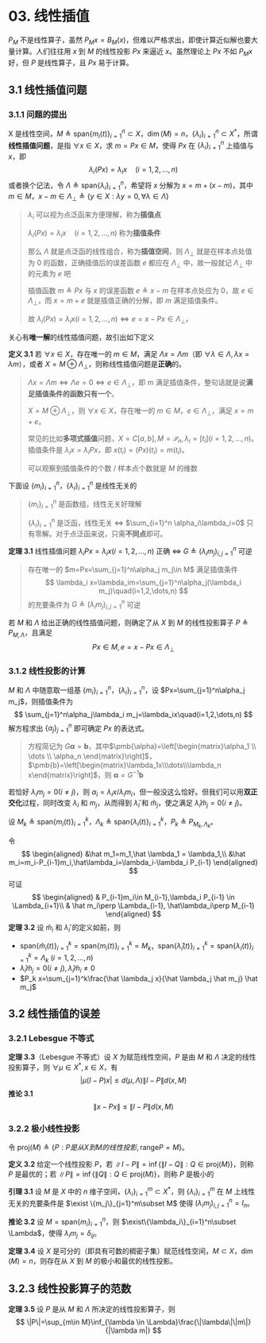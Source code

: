 # 03. 线性插值

$P_M$ 不是线性算子，虽然 $P_Mx=B_M(x)$，但难以严格求出，即使计算近似解也要大量计算。人们往往用 $x$ 到 $M$ 的线性投影 $Px$ 来逼近 $x$。虽然理论上 $Px$ 不如 $P_Mx$ 好，但 $P$ 是线性算子，且 $Px$ 易于计算。

## 3.1 线性插值问题

### 3.1.1 问题的提出

X 是线性空间，$M\triangleq \text{span}\{m_i(t)\}_{i=1}^n\subset X$，$\dim (M) = n$，$\{\lambda_i\}_{i=1}^n\subset X^*$，所谓**线性插值问题**，是指 $\forall x \in X$，求 $m=Px\in M$，使得 $Px$ 在 $\{\lambda_i\}_{i=1}^n$ 上插值与 $x$，即
$$
\lambda_i(Px)=\lambda_ix\quad(i=1,2,\dots,n)
$$
或者换个记法，令 $\Lambda\triangleq \text{span}\{\lambda_i\}_{i=1}^n$，希望将 $x$ 分解为 $x=m+(x-m)$，其中 $m\in M$，$x-m\in \Lambda_\perp\triangleq\{y\in X:\lambda y = 0,\forall \lambda \in \Lambda\}$ 

> $\lambda_i$ 可以视为点泛函来方便理解，称为**插值点** 
>
> $\lambda_i(Px)=\lambda_ix\quad(i=1,2,\dots,n)$ 称为**插值条件** 
>
> 那么 $\Lambda$ 就是点泛函的线性组合，称为**插值空间**，则 $\Lambda_\perp$ 就是在样本点处值为 0 的函数，正确插值后的误差函数 $e$ 都应在 $\Lambda_\perp$ 中，故一般就记 $\Lambda_\perp$ 中的元素为 $e$ 吧
>
> 插值函数 $m\triangleq Px$ 与 $x$ 的误差函数 $e\triangleq x-m$ 在样本点处应为 0，故 $e \in \Lambda_\perp$，而 $x=m+e$ 就是插值正确的分解，即 $m$ 满足插值条件。
>
> 故 $\lambda_i(Px)=\lambda_ix(i=1,2,\dots,n) \Leftrightarrow e=x-Px\in \Lambda_\perp$。

关心有**唯一解**的线性插值问题，故引出如下定义

**定义 3.1** 若 $\forall x \in X$，存在唯一的 $m\in M$，满足 $\Lambda x = \Lambda m$（即 $\forall \lambda \in \Lambda,\lambda x = \lambda m$），或者 $X=M\oplus \Lambda_\perp$，则称线性插值问题是**正确**的。

> $\Lambda x = \Lambda m \Leftrightarrow \Lambda e=0\Leftrightarrow e\in\Lambda_\perp$，即 m 满足插值条件，整句话就是说**满足插值条件的函数只有一个**。
>
> $X=M\oplus \Lambda_\perp$，则 $\forall x \in X$，存在唯一的 $m\in M$，$e \in \Lambda_\perp$，满足 $x=m+e$。 
>
> 常见的比如**多项式插值**问题，$X=C[a,b],M=\mathcal{P}_n,\lambda_i=[t_i](i=1,2,\dots,n)$。插值条件是 $\lambda_i x=\lambda_i Px$，即 $x(t_i)=(Px)(t_i)=m(t_i)$。
>
> 可以观察到插值条件的个数 / 样本点个数就是 $M$ 的维数

下面设 $\{m_i\}_{i=1}^n$，$\{\lambda_i\}_{i=1}^n$ 是线性无关的

> $\{m_i\}_{i=1}^n$ 是函数组，线性无关好理解
>
> $\{\lambda_i\}_{i=1}^n$ 是泛函，线性无关 $\Leftrightarrow$ $\sum_{i=1}^n \alpha_i\lambda_i=0$ 只有零解。对于点泛函来说，只需**不同点**即可。

**定理 3.1** 线性插值问题 $\lambda_i Px=\lambda_i x(i=1,2,\dots,n)$ 正确 $\Leftrightarrow$ $G\triangleq (\lambda_i m_j)_{i,j=1}^n$ 可逆

> 存在唯一的 $m=Px=\sum_{j=1}^n\alpha_j m_j\in M$ 满足插值条件
> $$
> \lambda_i x=\lambda_im=\sum_{j=1}^n\alpha_j(\lambda_i m_j)\quad(i=1,2,\dots,n)
> $$
> 的充要条件为 $G\triangleq (\lambda_i m_j)_{i,j=1}^n$ 可逆

若 $M$ 和 $\Lambda$ 给出正确的线性插值问题，则确定了从 $X$ 到 $M$ 的线性投影算子 $P\triangleq P_{M,\Lambda}$，且满足
$$
Px\in M,e= x-Px \in \Lambda_\perp
$$

### 3.1.2 线性投影的计算

$M$ 和 $\Lambda$ 中随意取一组基 $\{m_i\}_{i=1}^n$，$\{\lambda_i\}_{i=1}^n$，设 $Px=\sum_{j=1}^n\alpha_j m_j$，则插值条件为
$$
\sum_{j=1}^n\alpha_j\lambda_i m_j=\lambda_ix\quad(i=1,2,\dots,n)
$$
解方程求出 $\{\alpha_j\}_{j=1}^n$ 即可确定 $Px$ 的表达式。

> 方程简记为 $G\pmb{\alpha}=\pmb{b}$，其中$\pmb{\alpha}=\left[\begin{matrix}\alpha_1 \\ \dots \\ \alpha_n \end{matrix}\right]$，$\pmb{b}=\left[\begin{matrix}\lambda_1x\\\dots\\\lambda_n x\end{matrix}\right]$，则 $\pmb{\alpha}=G^{-1}\pmb{b}$ 

若恰好 $\lambda_i m_j=0(i\neq j)$，则 $\alpha_i=\lambda_ix/\lambda_i m_i$，但一般没这么恰好。但我们可以用**双正交化**过程，同时改变 $\lambda_i$ 和 $m_j$，从而得到 $\hat{\lambda}_i$ 和 $\hat{m}_j$，使之满足 $\hat\lambda_i \hat m_j=0(i\neq j)$。

设 $M_k\triangleq\text{span}\{m_i(t)\}^k_{i=1}$，$\Lambda_k\triangleq\text{span}\{\lambda_i(t)\}^k_{i=1}$，$P_k\triangleq P_{M_k,\Lambda_k}$。

令
$$
\begin{aligned}
&\hat m_1=m_1,\hat \lambda_1 = \lambda_1,\\
&\hat m_i=m_i-P_{i-1}m_i,\hat\lambda_i=\lambda_i-\lambda_i P_{i-1}
\end{aligned}
$$
可证
$$
\begin{aligned}
& P_{i-1}m_i\in M_{i-1},\lambda_i P_{i-1} \in \Lambda_{i+1}\\
& \hat m_i\perp \Lambda_{i-1}, \hat\lambda_i\perp M_{i-1}
\end{aligned}
$$
**定理 3.2** 设 $\hat m_i$ 和 $\hat\lambda_i$ 的定义如前，则

- $\text{span}\{\hat m_i(t)\}^k_{i=1}=\text{span}\{m_i(t)\}^k_{i=1}=M_k$，$\text{span}\{\hat \lambda_i(t)\}^k_{i=1}=\text{span}\{\lambda_i(t)\}^k_{i=1}=\Lambda_k$ $(i=1,2,\dots,n)$ 
- $\hat\lambda_i \hat m_j = 0(i\neq j),\hat\lambda_i \hat m_i\neq 0$ 
- $P_k x=\sum_{j=1}^k\frac{\hat \lambda_j x}{\hat \lambda_j \hat m_j} \hat m_j$ 

## 3.2 线性插值的误差

### 3.2.1 Lebesgue 不等式

**定理 3.3**（Lebesgue 不等式）设 $X$ 为赋范线性空间，$P$ 是由 $M$ 和 $\Lambda$ 决定的线性投影算子，则 $\forall \mu \in X^*,x\in X$，有
$$
|\mu(I-P)x|\le d(\mu,\Lambda)\|I-P\|d(x,M)
$$
**推论 3.1** 
$$
\|x-Px\|\le \|I-P\| d(x,M)
$$

### 3.2.2 极小线性投影

令 $\text{proj}(M) \triangleq \{P: P是从 X 到 M 的线性投影, \text{range} P = M\}$。

**定义 3.2** 给定一个线性投影 $P$，若 $\|I-P\|=\inf\{\|I-Q\|:Q\in\text{proj}(M)\}$，则称 $P$ 是最优的；若 $\|P\|=\inf\{\|Q\|:Q\in \text{proj}(M)\}$，则称 $P$ 是极小的

**引理 3.1** 设 $M$ 是 $X$ 中的 $n$ 维子空间，$\{\lambda_i\}_{i=1}^m\subset X^*$，则 $\{\lambda_i\}_{i=1}^m$ 在 $M$ 上线性无关的充要条件是 $\exist \{m_j\}_{j=1}^m\subset M$ 使得 $(\lambda_i m_j)_{i,j=1}^n=I_n$。

**推论 3.2** 设 $M=\text{span}\{m_i\}_{i=1}^n$，则 $\exist\{\lambda_i\}_{i=1}^n\subset \Lambda$，使得 $\lambda_i m_j=\delta_{ij}$。

**定理 3.4** 设 $X$ 是可分的（即具有可数的稠密子集）赋范线性空间，$M\subset X$，$\dim(M)=n$，则存在从 $X$ 到 $M$ 的极小和最优的线性投影。

## 3.2.3 线性投影算子的范数

**定理 3.5** 设 $P$ 是从 $M$ 和 $\Lambda$ 所决定的线性投影算子，则
$$
\|P\|=\sup_{m\in M}\inf_{\lambda \in \Lambda}\frac{\|\lambda\|\|m\|}{|\lambda m|}
$$
